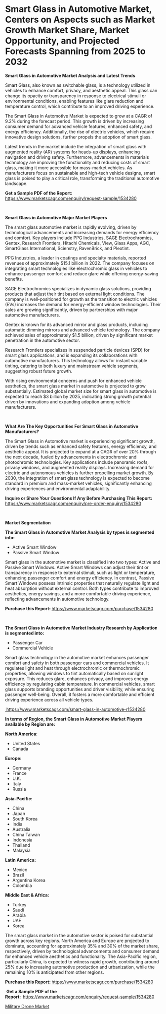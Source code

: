 <p><h1>Smart Glass in Automotive Market, Centers on Aspects such as Market Growth Market Share, Market Opportunity, and Projected Forecasts Spanning from 2025 to 2032</h1></p><p><strong>Smart Glass in Automotive Market Analysis and Latest Trends</strong></p>
<p><p>Smart Glass, also known as switchable glass, is a technology utilized in vehicles to enhance comfort, privacy, and aesthetic appeal. This glass can change its opacity or transparency in response to electrical stimuli or environmental conditions, enabling features like glare reduction and temperature control, which contribute to an improved driving experience.</p><p>The Smart Glass in Automotive Market is expected to grow at a CAGR of 9.2% during the forecast period. This growth is driven by increasing consumer demand for advanced vehicle features, enhanced safety, and energy efficiency. Additionally, the rise of electric vehicles, which require innovative design solutions, further propels the adoption of smart glass. </p><p>Latest trends in the market include the integration of smart glass with augmented reality (AR) systems for heads-up displays, enhancing navigation and driving safety. Furthermore, advancements in materials technology are improving the functionality and reducing costs of smart glass, making it more accessible for mass-market vehicles. As manufacturers focus on sustainable and high-tech vehicle designs, smart glass is poised to play a critical role, transforming the traditional automotive landscape.</p></p>
<p><strong>Get a Sample PDF of the Report:&nbsp;</strong> <a href="https://www.marketscagr.com/enquiry/request-sample/1534280?utm_campaign=3266&utm_medium=2&utm_source=Github&utm_content=ia&utm_term=30032025&utm_id=smart-glass-in-automotive">https://www.marketscagr.com/enquiry/request-sample/1534280</a></p>
<p>&nbsp;</p>
<p><strong>Smart Glass in Automotive Major Market Players</strong></p>
<p><p>The smart glass automotive market is rapidly evolving, driven by technological advancements and increasing demands for energy efficiency and comfort. Key players include PPG Industries, SAGE Electrochromics, Gentex, Research Frontiers, Hitachi Chemicals, View, Glass Apps, AGC, SmartGlass International, Scienstry, RavenBrick, and Pleotint.</p><p>PPG Industries, a leader in coatings and specialty materials, reported revenues of approximately $15.1 billion in 2022. The company focuses on integrating smart technologies like electrochromic glass in vehicles to enhance passenger comfort and reduce glare while offering energy-saving benefits.</p><p>SAGE Electrochromics specializes in dynamic glass solutions, providing products that adjust their tint based on external light conditions. The company is well-positioned for growth as the transition to electric vehicles (EVs) increases the demand for energy-efficient window technologies. Their sales are growing significantly, driven by partnerships with major automotive manufacturers.</p><p>Gentex is known for its advanced mirror and glass products, including automatic dimming mirrors and advanced vehicle technology. The company achieved sales of approximately $1.5 billion, driven by significant market penetration in the automotive sector.</p><p>Research Frontiers specializes in suspended particle devices (SPD) for smart glass applications, and is expanding its collaborations with automotive manufacturers. This technology allows for instant variable tinting, catering to both luxury and mainstream vehicle segments, suggesting robust future growth.</p><p>With rising environmental concerns and push for enhanced vehicle aesthetics, the smart glass market in automotive is projected to grow substantially. Estimated global market size for smart glass in automotive is expected to reach $3 billion by 2025, indicating strong growth potential driven by innovations and expanding adoption among vehicle manufacturers.</p></p>
<p>&nbsp;</p>
<p><strong>What Are The Key Opportunities For Smart Glass in Automotive Manufacturers?</strong></p>
<p><p>The Smart Glass in Automotive market is experiencing significant growth, driven by trends such as enhanced safety features, energy efficiency, and aesthetic appeal. It is projected to expand at a CAGR of over 20% through the next decade, fueled by advancements in electrochromic and photochromic technologies. Key applications include panoramic roofs, privacy windows, and augmented reality displays. Increasing demand for electric and autonomous vehicles is further propelling market growth. By 2030, the integration of smart glass technology is expected to become standard in premium and mass-market vehicles, significantly enhancing driving experiences and environmental adaptability.</p></p>
<p><strong>Inquire or Share Your Questions If Any Before Purchasing This Report:</strong> <a href="https://www.marketscagr.com/enquiry/pre-order-enquiry/1534280?utm_campaign=3266&utm_medium=2&utm_source=Github&utm_content=ia&utm_term=30032025&utm_id=smart-glass-in-automotive">https://www.marketscagr.com/enquiry/pre-order-enquiry/1534280</a></p>
<p>&nbsp;</p>
<p><strong>Market Segmentation</strong></p>
<p><strong>The Smart Glass in Automotive Market Analysis by types is segmented into:</strong></p>
<p><ul><li>Active Smart Window</li><li>Passive Smart Window</li></ul></p>
<p><p>Smart glass in the automotive market is classified into two types: Active and Passive Smart Windows. Active Smart Windows can adjust their tint or transparency in response to external stimuli, such as light or temperature, enhancing passenger comfort and energy efficiency. In contrast, Passive Smart Windows possess intrinsic properties that naturally regulate light and heat absorption without external control. Both types contribute to improved aesthetics, energy savings, and a more comfortable driving experience, reflecting advancements in automotive technology.</p></p>
<p><strong>Purchase this Report:&nbsp;</strong><a href="https://www.marketscagr.com/purchase/1534280?utm_campaign=3266&utm_medium=2&utm_source=Github&utm_content=ia&utm_term=30032025&utm_id=smart-glass-in-automotive">https://www.marketscagr.com/purchase/1534280</a></p>
<p>&nbsp;</p>
<p><strong>The Smart Glass in Automotive Market Industry Research by Application is segmented into:</strong></p>
<p><ul><li>Passenger Car</li><li>Commercial Vehicle</li></ul></p>
<p><p>Smart glass technology in the automotive market enhances passenger comfort and safety in both passenger cars and commercial vehicles. It regulates light and heat through electrochromic or thermochromic properties, allowing windows to tint automatically based on sunlight exposure. This reduces glare, enhances privacy, and improves energy efficiency by regulating cabin temperature. In commercial vehicles, smart glass supports branding opportunities and driver visibility, while ensuring passenger well-being. Overall, it fosters a more comfortable and efficient driving experience across all vehicle types.</p></p>
<p><a href="https://www.marketscagr.com/smart-glass-in-automotive-r1534280?utm_campaign=3266&utm_medium=2&utm_source=Github&utm_content=ia&utm_term=30032025&utm_id=smart-glass-in-automotive">&nbsp;https://www.marketscagr.com/smart-glass-in-automotive-r1534280</a></p>
<p><strong>In terms of Region, the Smart Glass in Automotive Market Players available by Region are:</strong></p>
<p>
    <p> <strong> North America: </strong>
        <ul>
            <li>United States</li>
            <li>Canada</li>
        </ul>
        </p> 
    <p> <strong> Europe: </strong>
        <ul>
            <li>Germany</li>
            <li>France</li>
            <li>U.K.</li>
            <li>Italy</li>
            <li>Russia</li>
        </ul>
        </p> 
    <p> <strong> Asia-Pacific: </strong>
        <ul>
            <li>China</li>
            <li>Japan</li>
            <li>South Korea</li>
            <li>India</li>
            <li>Australia</li>
            <li>China Taiwan</li>
            <li>Indonesia</li>
            <li>Thailand</li>
            <li>Malaysia</li>
        </ul>
        </p> 
    <p> <strong> Latin America: </strong>
        <ul>
            <li>Mexico</li>
            <li>Brazil</li>
            <li>Argentina Korea</li>
            <li>Colombia</li>
        </ul>
        </p> 
    <p> <strong> Middle East & Africa: </strong>
        <ul>
            <li>Turkey</li>
            <li>Saudi</li>
            <li>Arabia</li>
            <li>UAE</li>
            <li>Korea</li>
        </ul>
    </p>
    </p>
<p><p>The smart glass market in the automotive sector is poised for substantial growth across key regions. North America and Europe are projected to dominate, accounting for approximately 35% and 30% of the market share, respectively, driven by technological advancements and consumer demand for enhanced vehicle aesthetics and functionality. The Asia-Pacific region, particularly China, is expected to witness rapid growth, contributing around 25% due to increasing automotive production and urbanization, while the remaining 10% is anticipated from other regions.</p></p>
<p><strong>Purchase this Report: </strong><a href="https://www.marketscagr.com/purchase/1534280?utm_campaign=3266&utm_medium=2&utm_source=Github&utm_content=ia&utm_term=30032025&utm_id=smart-glass-in-automotive">https://www.marketscagr.com/purchase/1534280</a></p>
<p>&nbsp;<strong>Get a Sample PDF of the Report:&nbsp;&nbsp;</strong><a href="https://www.marketscagr.com/enquiry/request-sample/1534280?utm_campaign=3266&utm_medium=2&utm_source=Github&utm_content=ia&utm_term=30032025&utm_id=smart-glass-in-automotive">https://www.marketscagr.com/enquiry/request-sample/1534280</a></p>
<p><strong></strong></p>
<p><p><a href="https://github.com/samesdufloiw/Market-Research-Report-List-1/blob/main/military-drone-market.md?utm_campaign=3266&utm_medium=2&utm_source=Github&utm_content=ia&utm_term=30032025&utm_id=smart-glass-in-automotive">Military Drone Market</a></p></p>